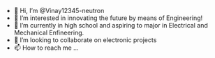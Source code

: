 - 👋 Hi, I’m @Vinay12345-neutron
- 👀 I’m interested in innovating the future by means of Engineering!
- 🌱 I’m currently in high school and aspiring to major in Electrical and Mechanical Enfineering.
- 💞️ I’m looking to collaborate on electronic projects
- 📫 How to reach me ... 

<!---
Vinay12345-neutron/Vinay12345-neutron is a ✨ special ✨ repository because its `README.md` (this file) appears on your GitHub profile.
You can click the Preview link to take a look at your changes.
--->
